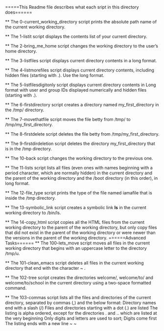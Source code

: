 =====This Readme file describes what each sript in this directory does======

** The 0-current_working_directory script prints the absolute path name of the current working directory.

** The 1-listit script displays the contents list of your current directory.

** The 2-bring_me_home script changes the working directory to the user’s home directory.

** The 3-listfiles script displays current directory contents in a long format.

** The 4-listmorefiles script displays current directory contents, including hidden files (starting with .). Use the long format.

** The 5-listfilesdigitonly script displays current directory contents in Long format with user and group IDs displayed numerically and hidden files (starting with .).

** The 6-firstdirectory script creates a directory named my_first_directory in the /tmp/ directory.

** The 7-movethatfile script moves the file betty from /tmp/ to /tmp/my_first_directory.

** The 8-firstdelete script deletes the file betty from /tmp/my_first_directory.

** The 9-firstdirdeletion script deletes the directory my_first_directory that is in the /tmp directory.

** The 10-back script changes the working directory to the previous one.

** The 11-lists script lists all files (even ones with names beginning with a period character, which are normally hidden) in the current directory and the parent of the working directory and the /boot directory (in this order), in long format.

** The 12-file_type script prints the type of the file named iamafile that is inside the /tmp directory.

** The 13-symbolic_link script creates a symbolic link __ls__ in the current working directory to /bin/ls.

** The 14-copy_html script copies all the HTML files from the current working directory to the parent of the working directory, but only copy files that did not exist in the parent of the working directory or were newer than the versions in the parent of the working directory.
	======Advanced Tasks======
** The 100-lets_move script moves all files in the current working directory that begins with an uppercase letter to the directory /tmp/u.

** The 101-clean_emacs script deletes all files in the current working directory that end with the character ~ .

** The 102-tree script creates the directories welcome/, welcome/to/ and welcome/to/school in the current directory using a two-space formatted command.

** The 103-commas script lists all the files and directories of the current directory, separated by commas (,) and the below format:
    Directory names end with a slash (/)
    Files and directories starting with a dot (.) are listed
    The listing is alpha ordered, except for the directories . and .. which are listed at the very beginning
    Only digits and letters are used to sort; Digits come first
    The listing ends with a new line
~
~
